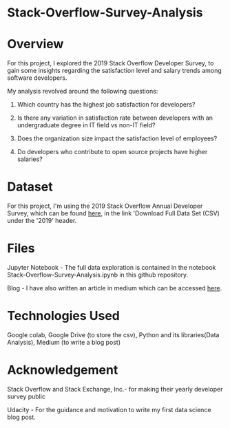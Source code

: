 # Stack-Overflow-Survey-Analysis

# Overview

For this project, I explored the 2019 Stack Overflow Developer Survey, to gain some insights regarding the satisfaction  level and salary trends among software developers. 

My analysis revolved around the following questions:

1. Which country has the highest job satisfaction for developers?

2. Is there any variation in satisfaction rate between developers with an undergraduate degree in IT field vs non-IT field?

3. Does the organization size impact the satisfaction level of employees?

4. Do developers who contribute to open source projects have higher salaries?

# Dataset

For this project, I'm using the 2019 Stack Overflow Annual Developer Survey, which can be found [here](https://insights.stackoverflow.com/survey), in the link 'Download Full Data Set (CSV) under the '2019' header.

# Files

Jupyter Notebook - The full data exploration is contained in the notebook Stack-Overflow-Survey-Analysis.ipynb in this github repository. 

Blog - I have also written an article in medium which can be accessed [here](https://medium.com/@moumita_30467/peeping-into-the-world-of-the-most-satisfied-developers-ad333b5d18b7).

# Technologies Used

Google colab, Google Drive (to store the csv), Python and its libraries(Data Analysis), Medium (to write a blog post)

# Acknowledgement

Stack Overflow and Stack Exchange, Inc.- for making their yearly developer survey public

Udacity - For the guidance and motivation to write my first data science blog post. 
